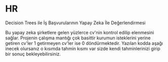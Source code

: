 # HR
Decision Trees ile İş Başvurularının Yapay Zeka İle Değerlendirmesi


Bu yapay zeka şirketlere gelen yüzlerce cv'nin kontrol edilip elenmesini sağlar. Projenin çalışma mantığı çok basittir kurumun isteklerini yerine getiren cv'ler 1 getirmeyen cv'ler ise 0 döndürmektedir. Yazılan kodda aşağı inecek olursanız o kısımda tahmin kısmı var sizde kendi tahminlerinizi girip bir sonuç bekleyebilirsiniz.
